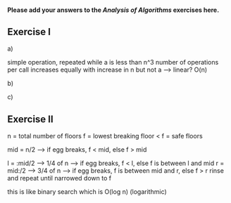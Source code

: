 #### Please add your answers to the ***Analysis of  Algorithms*** exercises here.

## Exercise I

a)
<!-- a = 0
    while (a < n * n * n):
      a = a + n * n -->
simple operation, repeated while a is less than n^3
number of operations per call increases equally with increase in n but not a --> linear? O(n)


b)
 <!-- sum = 0
    for i in range(n):
      j = 1
      while j < n:
        j *= 2
        sum += 1 -->



c)
<!-- 
    def bunnyEars(bunnies):
      if bunnies == 0:
        return 0
      return 2 + bunnyEars(bunnies-1) -->


## Exercise II

n = total number of floors
f = lowest breaking floor
< f = safe floors

mid = n/2 
    --> if egg breaks, f < mid, else f > mid

l = :mid/2 --> 1/4 of n --> if egg breaks, f < l, else f is between l and mid
r = mid:/2 --> 3/4 of n --> if egg breaks, f is between mid and r, else f > r
rinse and repeat until narrowed down to f

this is like binary search which is O(log n) (logarithmic)
